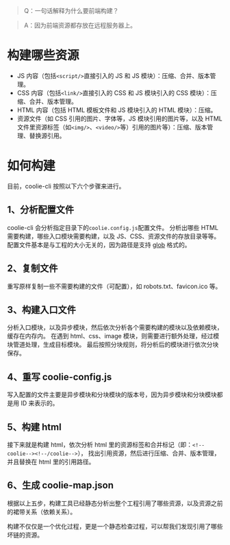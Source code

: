 > Q：一句话解释为什么要前端构建？

> A：因为前端资源都存放在远程服务器上。


# 构建哪些资源
- JS 内容（包括`<script/>`直接引入的 JS 和 JS 模块）：压缩、合并、版本管理。
- CSS 内容（包括`<link/>`直接引入的 CSS 和 JS 模块引入的 CSS 模块）：压缩、合并、版本管理。
- HTML 内容（包括 HTML 模板文件和 JS 模块引入的 HTML 模块）：压缩。
- 资源文件（如 CSS 引用的图片、字体等，JS 模块引用的图片等，以及 HTML 文件里资源标签（如`<img/>`、`<video/>`等）引用的图片等）：压缩、版本管理、替换源引用。


# 如何构建
目前，coolie-cli 按照以下六个步骤来进行。

## 1、分析配置文件
coolie-cli 会分析指定目录下的`coolie.config.js`配置文件。
分析出哪些 HTML 需要构建，哪些入口模块需要构建，以及 JS、CSS、资源文件的存放目录等等。
配置文件基本是与工程的大小无关的，因为路径是支持 [glob](./resource-path.md) 格式的。

## 2、复制文件
重写原样复制一些不需要构建的文件（可配置），如 robots.txt、favicon.ico 等。

## 3、构建入口文件
分析入口模块，以及异步模块，然后依次分析各个需要构建的模块以及依赖模块，缓存在内存内。
在遇到 html、css、image 模块，则需要进行额外处理，经过模块管道处理，生成目标模块。
最后按照分块规则，将分析后的模块进行依次分块保存。

## 4、重写 coolie-config.js
写入配置的文件主要是异步模块和分块模块的版本号，因为异步模块和分块模块都是用 ID 来表示的。

## 5、构建 html
接下来就是构建 html，依次分析 html 里的资源标签和合并标记（即：`<!--coolie--><!--/coolie-->`），
找出引用资源，然后进行压缩、合并、版本管理，并且替换在 html 里的引用路径。

## 6、生成 coolie-map.json
根据以上五步，构建工具已经静态分析出整个工程引用了哪些资源，以及资源之前的裙带关系（依赖关系）。

构建不仅仅是一个优化过程，更是一个静态检查过程，可以帮我们发现引用了哪些坏链的资源。

